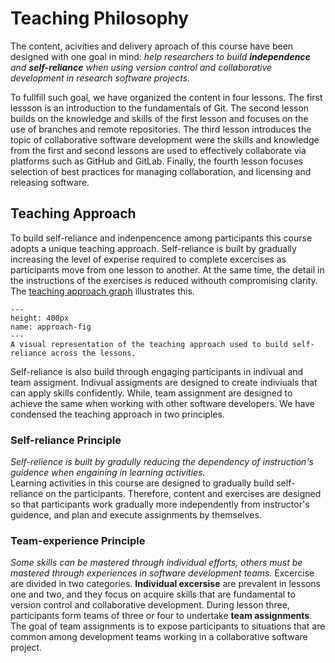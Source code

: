 # Teaching Philosophy

The content, acivities and delivery aproach of this course have been designed with one goal in mind:
*help researchers to build **independence** and **self-reliance** when using version control and collaborative development in research software projects.*  

To fullfill such goal, we have organized the content in four lessons. The first lessson is an introduction to the fundamentals of Git. The second lesson builds on the knowledge and skills of the first lesson and focuses on the use of branches and remote repositories. The third lesson introduces the topic of collaborative software development were the skills and knowledge from the first and second lessons are used to effectively collaborate via platforms such as GitHub and GitLab. Finally, the fourth lesson focuses selection of best practices for managing collaboration, and licensing and releasing software. 

## Teaching Approach

To build self-reliance and indenpencence among participants this course adopts a unique teaching approach. Self-reliance is built by gradually increasing the level of experise required to complete excercises as participants move from one lesson to another. At the same time, the detail in the instructions of the exercises is reduced withouth compromising clarity. The [teaching approach graph](approach-fig) illustrates this.

```{figure} ../img/teaching-approach.png
---
height: 400px
name: approach-fig
---
A visual representation of the teaching approach used to build self-reliance across the lessons.
```

Self-reliance is also build through engaging participants in indivual and team assigment. Indivual assigments are designed to create indiviuals that can apply skills confidently. While, team assignment are designed to achieve the same when working with other software developers. 
We have condensed the teaching approach in two principles.

### Self-reliance Principle

*Self-relience is built by gradully reducing the dependency of instruction's guidence when engaining in learning activities.*    
Learning activities in this course are designed to gradually build self-reliance on the participants. Therefore, content and exercises are designed so that participants work gradually more independently from instructor's guidence, and plan and execute assignments by themselves.

### Team-experience Principle

*Some skills can be mastered through individual efforts, others must be mastered through experiences in software development teams.* 
Excercise are divided in two categories. **Individual excersise** are prevalent in lessons one and two, and they focus on acquire skills that are fundamental to version control and collaborative development. 
During lesson three, participants form teams of three or four to undertake **team assignments**. The goal of team assignments is to expose participants to situations that are common among development teams working in a collaborative software project.






